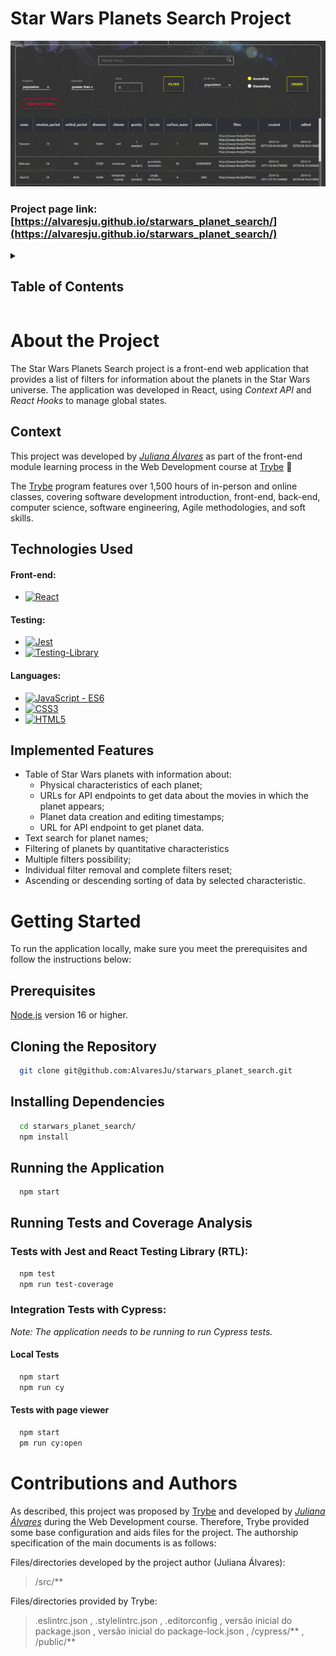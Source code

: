 # Star Wars Planets Search Project

[![StarWars Screen Shot][product-screenshot]](https://alvaresju.github.io/starwars_planet_search/)

### Project page link: [https://alvaresju.github.io/starwars_planet_search/](https://alvaresju.github.io/starwars_planet_search/)


<!-- TABLE OF CONTENTS -->
<details>
  <summary><h2><strong>Table of Contents</strong></h2></summary>
  <ol>
    <li>
      <a href="#about-the-project">About the Project</a>
      <ul>
        <li><a href="#context">Context</a></li>
        <li><a href="#technologies-used">Technologies Used</a></li>
        <li><a href="#implemented-features">Implemented Features</a></li>
      </ul>
    </li>
    <li>
      <a href="#getting-started">Getting Started</a>
      <ul>
        <li><a href="#prerequisites">Prerequisites</a></li>
        <li><a href="#cloning-the-repository">Cloning the Repository</a></li>
        <li><a href="#installing-dependencies">Installing Dependencies</a></li>
        <li><a href="#running-the-application">Running the Application</a></li>
        <li><a href="#running-tests-and-coverage-analysis">Running Tests and Coverage Analysis</a></li>
      </ul>
    </li>
    <li><a href="#contributions-and-authors">Contributions and Authors</a></li>
  </ol>
</details>


# About the Project
  The Star Wars Planets Search project is a front-end web application that provides a list of filters for information about the planets in the Star Wars universe. The application was developed in React, using *Context API* and *React Hooks* to manage global states.
## Context
  This project was developed by _[Juliana Álvares](https://www.linkedin.com/in/juliana-alvares/)_ as part of the front-end module learning process in the Web Development course at [Trybe](https://www.betrybe.com/) :rocket:

  The [Trybe](https://www.betrybe.com/) program features over 1,500 hours of in-person and online classes, covering software development introduction, front-end, back-end, computer science, software engineering, Agile methodologies, and soft skills.

## Technologies Used

  #### Front-end:
  * [![React][React-img]][React-url]

  #### Testing:
  * [![Jest][Jest-img]][Jest-url]
  * [![Testing-Library][RTL-img]][RTL-url]

  #### Languages:
  * [![JavaScript - ES6][JavaScript-img]][JavaScript-url]
  * [![CSS3][CSS3-img]][CSS3-url]
  * [![HTML5][HTML5-img]][HTML5-url]

## Implemented Features

  <!-- [![StarWars Gif][product-gif]](https://alvaresju.github.io/starwars_planet_search/) -->

  - Table of Star Wars planets with information about:
    - Physical characteristics of each planet;
    - URLs for API endpoints to get data about the movies in which the planet appears;
    - Planet data creation and editing timestamps;
    - URL for API endpoint to get planet data.
  - Text search for planet names;
  - Filtering of planets by quantitative characteristics
  - Multiple filters possibility;
  - Individual filter removal and complete filters reset;
  - Ascending or descending sorting of data by selected characteristic.

# Getting Started
  To run the application locally, make sure you meet the prerequisites and follow the instructions below:

## Prerequisites
  [Node.js](https://nodejs.org/en/) version 16 or higher.

## Cloning the Repository

  ```bash
    git clone git@github.com:AlvaresJu/starwars_planet_search.git
  ```
## Installing Dependencies
  ```bash
    cd starwars_planet_search/
    npm install
  ``` 
## Running the Application
  ```bash
    npm start
  ```
## Running Tests and Coverage Analysis
### Tests with Jest and React Testing Library (RTL):
```bash
  npm test
  npm run test-coverage
```
### Integration Tests with Cypress:
*Note: The application needs to be running to run Cypress tests.*
#### Local Tests
```bash
  npm start
  npm run cy
```
#### Tests with page viewer
```bash
  npm start
  pm run cy:open
```

# Contributions and Authors
  As described, this project was proposed by [Trybe](https://www.betrybe.com/) and developed by _[Juliana Álvares](https://www.linkedin.com/in/juliana-alvares/)_ during the Web Development course. Therefore, Trybe provided some base configuration and aids files for the project. The authorship specification of the main documents is as follows:
  
  Files/directories developed by the project author (Juliana Álvares):
  > /src/**
  
  Files/directories provided by Trybe:
  > .eslintrc.json , .stylelintrc.json , .editorconfig , versão inicial do package.json , versão inicial do package-lock.json , /cypress/** , /public/**

  
<!-- MARKDOWN LINKS & IMAGES -->
<!-- https://www.markdownguide.org/basic-syntax/#reference-style-links -->
[product-screenshot]: src/images/screenshot.png
<!-- [product-gif]: images/features.gif -->
[React-img]: https://img.shields.io/badge/React-20232A?style=for-the-badge&logo=react&logoColor=61DAFB
[React-url]: https://reactjs.org/
[Jest-img]: https://img.shields.io/badge/Jest-C21325?style=for-the-badge&logo=jest&logoColor=white
[Jest-url]: https://jestjs.io/
[RTL-img]: https://img.shields.io/badge/-TestingLibrary-%23E33332?style=for-the-badge&logo=testing-library&logoColor=white
[RTL-url]: https://testing-library.com/
[JavaScript-img]: https://img.shields.io/badge/javascript-%23323330.svg?style=for-the-badge&logo=javascript&logoColor=%23F7DF1E
[JavaScript-url]: https://developer.mozilla.org/en-US/docs/Web/JavaScript
[CSS3-img]: https://img.shields.io/badge/css3-%231572B6.svg?style=for-the-badge&logo=css3&logoColor=white
[CSS3-url]: https://developer.mozilla.org/en-US/docs/Web/CSS
[HTML5-img]: https://img.shields.io/badge/html5-%23E34F26.svg?style=for-the-badge&logo=html5&logoColor=white
[HTML5-url]: https://developer.mozilla.org/en-US/docs/Glossary/HTML5